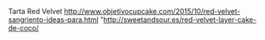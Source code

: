 Tarta Red Velvet	http://www.objetivocupcake.com/2015/10/red-velvet-sangriento-ideas-para.html	"http://sweetandsour.es/red-velvet-layer-cake-de-coco/
